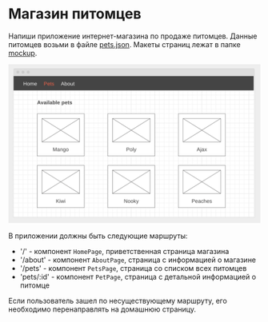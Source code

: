 # Магазин питомцев

Напиши приложение интернет-магазина по продаже питомцев. Данные питомцев возьми
в файле [pets.json](./pets.json). Макеты страниц лежат в папке
[mockup](./mockup).

![preview](./mockup/pets.png)

В приложении должны быть следующие маршруты:

- '/' - компонент `HomePage`, приветственная страница магазина
- '/about' - компонент `AboutPage`, страница с информацией о магазине
- '/pets' - компонент `PetsPage`, страница со списком всех питомцев
- 'pets/:id' - компонент `PetPage`, страница с детальной информацией о питомце

Если пользователь зашел по несуществующему маршруту, его необходимо
перенаправлять на домашнюю страницу.
